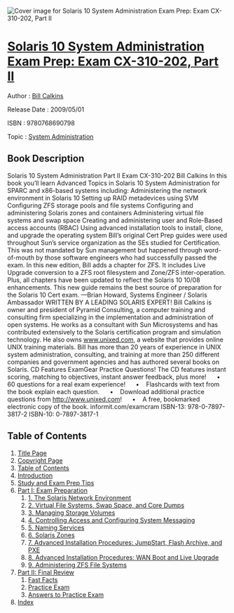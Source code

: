 ![Cover image for Solaris 10 System Administration Exam Prep: Exam CX-310-202, Part II](https://imgdetail.ebookreading.net/cover/cover/system_admin/EB9780768690798.jpg)

[Solaris 10 System Administration Exam Prep: Exam CX-310-202, Part II](https://ebookreading.net/view/book/Solaris+10+System+Administration+Exam+Prep%3A+Exam+CX-310-202%2C+Part+II-EB9780768690798_1.html "Solaris 10 System Administration Exam Prep: Exam CX-310-202, Part II")
====================================================================================================================

Author : [Bill Calkins](https://ebookreading.net/search/author/Bill+Calkins)

Release Date : 2009/05/01

ISBN : 9780768690798

Topic : [System Administration](https://ebookreading.net/search/category/system-administration)

Book Description
-----------------

Solaris 10 System Administration Part II
Exam CX-310-202
Bill Calkins
In this book you’ll learn Advanced Topics in Solaris 10
System Administration for SPARC and x86-based systems including:
Administering the network environment in Solaris 10
Setting up RAID metadevices using SVM
Configuring ZFS storage pools and file systems
Configuring and administering Solaris zones and containers
Administering virtual file systems and swap space
Creating and administering user and Role-Based access accounts (RBAC)
Using advanced installation tools to install, clone, and upgrade the operating system
Bill’s original Cert Prep guides were used throughout Sun’s service organization as the SEs studied for Certification. This was not mandated by Sun management but happened through word-of-mouth by those software engineers who had successfully passed the exam. In this new edition, Bill adds a chapter for ZFS. It includes Live Upgrade conversion to a ZFS root filesystem and Zone/ZFS inter-operation. Plus, all chapters have been updated to reflect the Solaris 10 10/08 enhancements. This new guide remains the best source of preparation for the Solaris 10 Cert exam.
—Brian Howard, Systems Engineer / Solaris Ambassador
WRITTEN BY A LEADING SOLARIS EXPERT!
Bill Calkins is owner and president of Pyramid Consulting, a computer training and consulting firm specializing in the implementation and administration of open systems. He works as a consultant with Sun Microsystems and has contributed extensively to the Solaris certification program and simulation technology. He also owns www.unixed.com, a website that provides online UNIX training materials. Bill has more than 20 years of experience in UNIX system administration, consulting, and training at more than 250 different companies and government agencies and has authored several books on Solaris.
CD Features ExamGear Practice Questions!
The CD features instant scoring, matching to objectives, instant answer feedback, plus more!
     •    60 questions for a real exam experience!
     •    Flashcards with text from the book explain each question.
     •    Download additional practice questions from http://www.unixed.com!
     •    A free, bookmarked electronic copy of the book.
informit.com/examcram
ISBN-13: 978-0-7897-3817-2
ISBN-10: 0-7897-3817-1
              
Table of Contents
-----------------

1. [Title Page](https://ebookreading.net/view/book/Solaris+10+System+Administration+Exam+Prep%3A+Exam+CX-310-202%2C+Part+II-EB9780768690798_2.html#title)
1. [Copyright Page](https://ebookreading.net/view/book/Solaris+10+System+Administration+Exam+Prep%3A+Exam+CX-310-202%2C+Part+II-EB9780768690798_2.html#copyr)
1. [Table of Contents](https://ebookreading.net/view/book/Solaris+10+System+Administration+Exam+Prep%3A+Exam+CX-310-202%2C+Part+II-EB9780768690798_2.html#toc)
1. [Introduction](https://ebookreading.net/view/book/Solaris+10+System+Administration+Exam+Prep%3A+Exam+CX-310-202%2C+Part+II-EB9780768690798_2.html#intro)
1. [Study and Exam Prep Tips](https://ebookreading.net/view/book/Solaris+10+System+Administration+Exam+Prep%3A+Exam+CX-310-202%2C+Part+II-EB9780768690798_2.html#study)
1. [Part I: Exam Preparation](https://ebookreading.net/view/book/Solaris+10+System+Administration+Exam+Prep%3A+Exam+CX-310-202%2C+Part+II-EB9780768690798_3.html)
    1. [1. The Solaris Network Environment](https://ebookreading.net/view/book/Solaris+10+System+Administration+Exam+Prep%3A+Exam+CX-310-202%2C+Part+II-EB9780768690798_4.html)
    1. [2. Virtual File Systems, Swap Space, and Core Dumps](https://ebookreading.net/view/book/Solaris+10+System+Administration+Exam+Prep%3A+Exam+CX-310-202%2C+Part+II-EB9780768690798_5.html)
    1. [3. Managing Storage Volumes](https://ebookreading.net/view/book/Solaris+10+System+Administration+Exam+Prep%3A+Exam+CX-310-202%2C+Part+II-EB9780768690798_6.html)
    1. [4. Controlling Access and Configuring System Messaging](https://ebookreading.net/view/book/Solaris+10+System+Administration+Exam+Prep%3A+Exam+CX-310-202%2C+Part+II-EB9780768690798_7.html)
    1. [5. Naming Services](https://ebookreading.net/view/book/Solaris+10+System+Administration+Exam+Prep%3A+Exam+CX-310-202%2C+Part+II-EB9780768690798_8.html)
    1. [6. Solaris Zones](https://ebookreading.net/view/book/Solaris+10+System+Administration+Exam+Prep%3A+Exam+CX-310-202%2C+Part+II-EB9780768690798_9.html)
    1. [7. Advanced Installation Procedures: JumpStart, Flash Archive, and PXE](https://ebookreading.net/view/book/Solaris+10+System+Administration+Exam+Prep%3A+Exam+CX-310-202%2C+Part+II-EB9780768690798_10.html)
    1. [8. Advanced Installation Procedures: WAN Boot and Live Upgrade](https://ebookreading.net/view/book/Solaris+10+System+Administration+Exam+Prep%3A+Exam+CX-310-202%2C+Part+II-EB9780768690798_11.html)
    1. [9. Administering ZFS File Systems](https://ebookreading.net/view/book/Solaris+10+System+Administration+Exam+Prep%3A+Exam+CX-310-202%2C+Part+II-EB9780768690798_12.html)
1. [Part II: Final Review](https://ebookreading.net/view/book/Solaris+10+System+Administration+Exam+Prep%3A+Exam+CX-310-202%2C+Part+II-EB9780768690798_13.html)
    1. [Fast Facts](https://ebookreading.net/view/book/Solaris+10+System+Administration+Exam+Prep%3A+Exam+CX-310-202%2C+Part+II-EB9780768690798_14.html)
    1. [Practice Exam](https://ebookreading.net/view/book/Solaris+10+System+Administration+Exam+Prep%3A+Exam+CX-310-202%2C+Part+II-EB9780768690798_15.html)
    1. [Answers to Practice Exam](https://ebookreading.net/view/book/Solaris+10+System+Administration+Exam+Prep%3A+Exam+CX-310-202%2C+Part+II-EB9780768690798_16.html)
1. [Index](https://ebookreading.net/view/book/Solaris+10+System+Administration+Exam+Prep%3A+Exam+CX-310-202%2C+Part+II-EB9780768690798_17.html)
